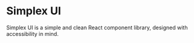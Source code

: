 # Simplex UI

Simplex UI is a simple and clean React component library, designed with accessibility in mind.
